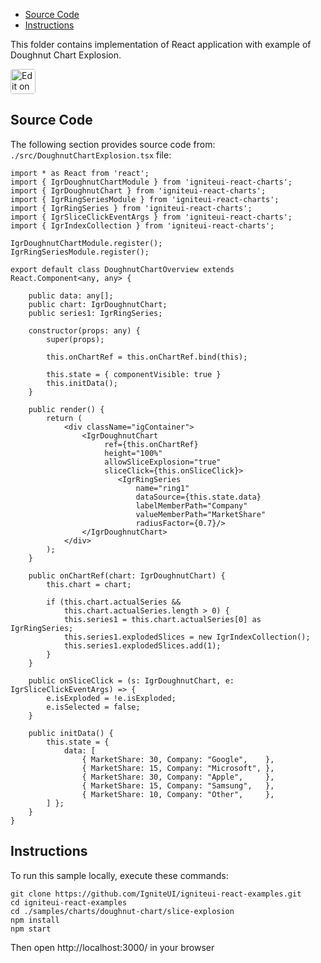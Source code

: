 <!-- NOTE: do not change this file because it will be auto re-generated from template file: -->
<!-- https://github.com/IgniteUI/igniteui-react-examples/tree/master/templates/sample/ReadMe.md -->

<!-- ## Table of Contents -->
<!-- - [Sample Preview](#Sample-Preview) -->
- [Source Code](#Source-Code)
- [Instructions](#Instructions)

This folder contains implementation of React application with example of Doughnut Chart Explosion.
<!-- in the Doughnut Chart component -->
<!-- [Doughnut Chart](https://infragistics.com/Reactsite/components/doughnut-chart.html) -->

<html lang="en" xmlns="http://www.w3.org/1999/xhtml">
    <body>
        <a target="_blank" href="https://codesandbox.io/s/github/IgniteUI/igniteui-react-examples/tree/master/samples/charts/doughnut-chart/slice-explosion?fontsize=14&hidenavigation=1&theme=dark&view=preview&file=/src/DoughnutChartExplosion.tsx" rel="noopener noreferrer">
            <img height="40px" style="border-radius: 0.25rem" alt="Edit on CodeSandbox" src="https://static.infragistics.com/xplatform/images/sandbox/code.png"/>
        </a>
        <!-- <a target="_blank"
href="https://codesandbox.io/s/github/IgniteUI/igniteui-react-examples/tree/master/samples/maps/geo-map/binding-csv-points?fontsize=14&hidenavigation=1&theme=dark&view=preview">
            <img alt="Edit Sample" src="https://codesandbox.io/static/img/play-codesandbox.svg"/>
        </a> -->
        <!-- <a target="_blank" style="margin-left: 0.5rem"
href="https://codesandbox.io/embed/github/IgniteUI/igniteui-react-examples/tree/master/samples/charts/doughnut-chart/slice-explosion?fontsize=14&hidenavigation=1&theme=dark&view=preview&file=/src/DoughnutChartExplosion.tsx">
            <img height="40px" style="border-radius: 5px" alt="View on CodeSandbox" src="https://static.infragistics.com/xplatform/images/sandbox/view.png"/>
        </a> -->
        <!-- <a target="_blank"
href="https://codesandbox.io/embed/github/IgniteUI/igniteui-react-examples/tree/master/samples/maps/geo-map/binding-csv-points?fontsize=14&hidenavigation=1&theme=dark&view=preview">
            <img alt="View on CodeSandbox" src="https://static.infragistics.com/xplatform/images/sandbox/view.png"/>
        </a>
https://codesandbox.io/embed/react-treemap-overview-rtb45
https://codesandbox.io/static/img/play-codesandbox.svg
https://codesandbox.io/embed/react-treemap-overview-rtb45?view=browser -->
    </body>
</html>

<!-- ## Sample Preview -->

<!-- <iframe
  src="https://codesandbox.io/embed/github/IgniteUI/igniteui-react-examples/tree/master/samples/charts/doughnut-chart/slice-explosion?fontsize=14&hidenavigation=1&theme=dark&view=preview&file=/src/DoughnutChartExplosion.tsx"
  style="width:100%; height:400px; border:0; border-radius: 4px; overflow:hidden;"
  allow="accelerometer; ambient-light-sensor; camera; encrypted-media; geolocation; gyroscope; hid; microphone; midi; payment; usb; vr"
  sandbox="allow-forms allow-modals allow-popups allow-presentation allow-same-origin allow-scripts"
></iframe> -->

## Source Code

The following section provides source code from:
`./src/DoughnutChartExplosion.tsx` file:

```tsx
import * as React from 'react';
import { IgrDoughnutChartModule } from 'igniteui-react-charts';
import { IgrDoughnutChart } from 'igniteui-react-charts';
import { IgrRingSeriesModule } from 'igniteui-react-charts';
import { IgrRingSeries } from 'igniteui-react-charts';
import { IgrSliceClickEventArgs } from 'igniteui-react-charts';
import { IgrIndexCollection } from 'igniteui-react-charts';

IgrDoughnutChartModule.register();
IgrRingSeriesModule.register();

export default class DoughnutChartOverview extends React.Component<any, any> {

    public data: any[];
    public chart: IgrDoughnutChart;
    public series1: IgrRingSeries;

    constructor(props: any) {
        super(props);

        this.onChartRef = this.onChartRef.bind(this);

        this.state = { componentVisible: true }
        this.initData();
    }

    public render() {
        return (
            <div className="igContainer">
                <IgrDoughnutChart
                     ref={this.onChartRef}
                     height="100%"
                     allowSliceExplosion="true"
                     sliceClick={this.onSliceClick}>
                        <IgrRingSeries
                            name="ring1"
                            dataSource={this.state.data}
                            labelMemberPath="Company"
                            valueMemberPath="MarketShare"
                            radiusFactor={0.7}/>
                </IgrDoughnutChart>
            </div>
        );
    }

    public onChartRef(chart: IgrDoughnutChart) {
        this.chart = chart;

        if (this.chart.actualSeries &&
            this.chart.actualSeries.length > 0) {
            this.series1 = this.chart.actualSeries[0] as IgrRingSeries;
            this.series1.explodedSlices = new IgrIndexCollection();
            this.series1.explodedSlices.add(1);
        }
    }

    public onSliceClick = (s: IgrDoughnutChart, e: IgrSliceClickEventArgs) => {
        e.isExploded = !e.isExploded;
        e.isSelected = false;
    }

    public initData() {
        this.state = {
            data: [
                { MarketShare: 30, Company: "Google",    },
                { MarketShare: 15, Company: "Microsoft", },
                { MarketShare: 30, Company: "Apple",     },
                { MarketShare: 15, Company: "Samsung",   },
                { MarketShare: 10, Company: "Other",     },
        ] };
    }
}

```

## Instructions
To run this sample locally, execute these commands:

```
git clone https://github.com/IgniteUI/igniteui-react-examples.git
cd igniteui-react-examples
cd ./samples/charts/doughnut-chart/slice-explosion
npm install
npm start

```

Then open http://localhost:3000/ in your browser

